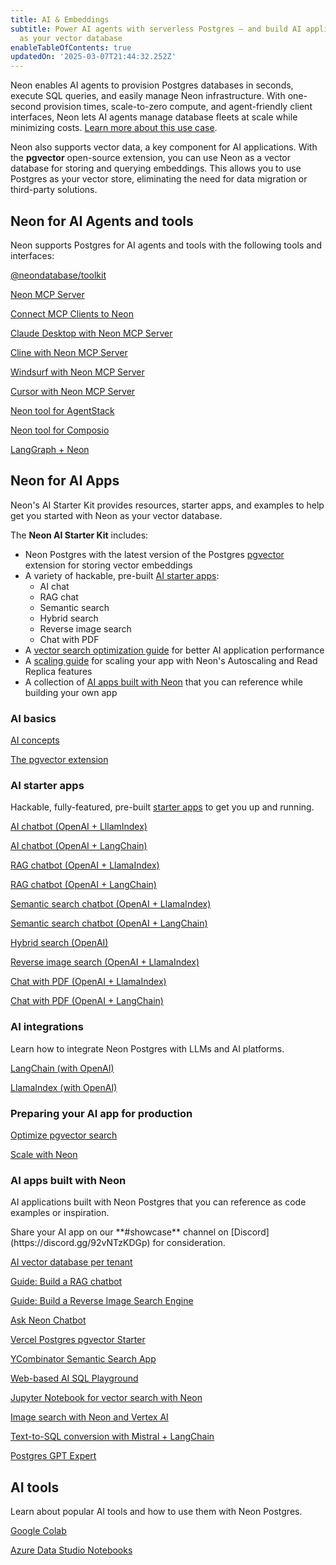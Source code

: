 ```yaml
---
title: AI & Embeddings
subtitle: Power AI agents with serverless Postgres — and build AI applications with Neon
  as your vector database
enableTableOfContents: true
updatedOn: '2025-03-07T21:44:32.252Z'
---
```


Neon enables AI agents to provision Postgres databases in seconds, execute SQL queries, and easily manage Neon infrastructure. With one-second provision times, scale-to-zero compute, and agent-friendly client interfaces, Neon lets AI agents manage database fleets at scale while minimizing costs. [Learn more about this use case](https://neon.tech/use-cases/ai-agents).

Neon also supports vector data, a key component for AI applications. With the **pgvector** open-source extension, you can use Neon as a vector database for storing and querying embeddings. This allows you to use Postgres as your vector store, eliminating the need for data migration or third-party solutions.

## Neon for AI Agents and tools

Neon supports Postgres for AI agents and tools with the following tools and interfaces:

<DetailIconCards>

<a href="https://github.com/neondatabase/toolkit" description="A terse client that lets you spin up a Postgres database in seconds and run SQL queries" icon="github">@neondatabase/toolkit</a>

<a href="/docs/ai/neon-mcp-server" description="A Model Context Protocol (MCP) server for Neon that lets AI tool like Cursor interact manage Neon " icon="github">Neon MCP Server</a>

<a href="/docs/ai/connect-mcp-clients-to-neon" description="Learn how to connect MCP clients such as Cursor, Claude Desktop, Cline, and Windsurf to your Neon Postgres database " icon="github">Connect MCP Clients to Neon</a>

<a href="https://neon.tech/guides/neon-mcp-server" description="Get started with Claude Desktop and Neon MCP server" icon="openai">Claude Desktop with Neon MCP Server</a>

<a href="https://neon.tech/guides/cline-mcp-neon" description="Get started with Cline and Neon Postgres MCP Server" icon="openai">Cline with Neon MCP Server</a>

<a href="https://neon.tech/guides/windsurf-mcp-neon" description="Get started with Windsurf and Neon Postgres MCP Server" icon="openai">Windsurf with Neon MCP Server</a>

<a href="/guides/cursor-mcp-neon" description="Get started with Cursor and Neon Postgres MCP Server" icon="openai">Cursor with Neon MCP Server</a>

<a href="https://neon.tech/guides/agentstack-neon" description="Building AI Agents with AgentStack and Neon" icon="openai">Neon tool for AgentStack</a>

<a href="https://neon.tech/guides/composio-crewai-neon" description="Building AI Agents with CrewAI, Composio, and Neon" icon="openai">Neon tool for Composio</a>

<a href="https://neon.tech/guides/langgraph-neon" description="A step-by-step guide to building AI agents with LangGraph and Neon" icon="openai">LangGraph + Neon</a>

</DetailIconCards>

## Neon for AI Apps

Neon's AI Starter Kit provides resources, starter apps, and examples to help get you started with Neon as your vector database.

<CTA title="Ship faster with Neon's AI Starter Kit" description="Sign up for Neon Postgres and jumpstart your AI application. Our starter apps and resources will help you get up and running." buttonText="Sign Up" buttonUrl="https://console.neon.tech/signup" />

The **Neon AI Starter Kit** includes:

- Neon Postgres with the latest version of the Postgres [pgvector](/docs/extensions/pgvector) extension for storing vector embeddings
- A variety of hackable, pre-built [AI starter apps](#ai-starter-apps):
  - AI chat
  - RAG chat
  - Semantic search
  - Hybrid search
  - Reverse image search
  - Chat with PDF
- A [vector search optimization guide](/docs/ai/ai-vector-search-optimization) for better AI application performance
- A [scaling guide](/docs/ai/ai-scale-with-neon) for scaling your app with Neon's Autoscaling and Read Replica features
- A collection of [AI apps built with Neon](#ai-apps-built-with-neon) that you can reference while building your own app

### AI basics

<DetailIconCards>

<a href="/docs/ai/ai-concepts" description="Learn how embeddings are used to build AI applications" icon="openai">AI concepts</a>

<a href="/docs/extensions/pgvector" description="Learn about the pgvector Postgres extension" icon="openai">The pgvector extension</a>

</DetailIconCards>

### AI starter apps

Hackable, fully-featured, pre-built [starter apps](#ai-starter-apps) to get you up and running.

<DetailIconCards>

<a href="https://github.com/neondatabase/examples/tree/main/ai/llamaindex/chatbot-nextjs" description="A Next.js AI chatbot starter app built with OpenAI and LlamaIndex" icon="github">AI chatbot (OpenAI + LllamIndex)</a>

<a href="https://github.com/neondatabase/examples/tree/main/ai/langchain/chatbot-nextjs" description="A Next.js AI chatbot starter app built with OpenAI and LangChain" icon="github">AI chatbot (OpenAI + LangChain)</a>

<a href="https://github.com/neondatabase/examples/tree/main/ai/llamaindex/rag-nextjs" description="A Next.js RAG chatbot starter app built with OpenAI and LlamaIndex" icon="github">RAG chatbot (OpenAI + LlamaIndex)</a>

<a href="https://github.com/neondatabase/examples/tree/main/ai/langchain/rag-nextjs" description="A Next.js RAG chatbot starter app built with OpenAI and LangChain" icon="github">RAG chatbot (OpenAI + LangChain)</a>

<a href="https://github.com/neondatabase/examples/tree/main/ai/llamaindex/semantic-search-nextjs" description="A Next.js Semantic Search chatbot starter app built with OpenAI and LlamaIndex" icon="github">Semantic search chatbot (OpenAI + LlamaIndex)</a>

<a href="https://github.com/neondatabase/examples/tree/main/ai/langchain/semantic-search-nextjs" description="A Next.js Semantic Search chatbot starter app built with OpenAI and LangChain" icon="github">Semantic search chatbot (OpenAI + LangChain)</a>

<a href="https://github.com/neondatabase/examples/tree/main/ai/hybrid-search-nextjs" description="A Next.js Hybrid Search starter app built with OpenAI" icon="github">Hybrid search (OpenAI)</a>

<a href="https://github.com/neondatabase/examples/tree/main/ai/llamaindex/reverse-image-search-nextjs" description="A Next.js Reverse Image Search Engine starter app built with OpenAI and LlamaIndex" icon="github">Reverse image search (OpenAI + LlamaIndex)</a>

<a href="https://github.com/neondatabase/examples/tree/main/ai/llamaindex/chat-with-pdf-nextjs" description="A Next.js Chat with PDF chatbot starter app built with OpenAI and LlamaIndex" icon="github">Chat with PDF (OpenAI + LlamaIndex)</a>

<a href="https://github.com/neondatabase/examples/tree/main/ai/langchain/chat-with-pdf-nextjs" description="A Next.js Chat with PDF chatbot starter app built with OpenAI and LangChain" icon="github">Chat with PDF (OpenAI + LangChain)</a>

</DetailIconCards>

### AI integrations

Learn how to integrate Neon Postgres with LLMs and AI platforms.

<DetailIconCards>

<a href="/docs/ai/langchain" description="Learn how to use LangChain with OpenAI to create AI applications faster" icon="langchain">LangChain (with OpenAI)</a>

<a href="/docs/ai/llamaindex" description="Learn how to use LlamaIndex with OpenAI to create AI applications faster" icon="llamaindex">LlamaIndex (with OpenAI)</a>

</DetailIconCards>

### Preparing your AI app for production

<DetailIconCards>

<a href="ai-vector-search-optimization" description="Optimize pgvector search for better application performance" icon="openai">Optimize pgvector search</a>

<a href="/docs/ai/ai-scale-with-neon" description="Scale your AI app with Neon's Autoscaling and Read Replica features" icon="openai">Scale with Neon</a>

</DetailIconCards>

### AI apps built with Neon

AI applications built with Neon Postgres that you can reference as code examples or inspiration.

<Admonition type="tip" title="Feature your app here">
Share your AI app on our **#showcase** channel on [Discord](https://discord.gg/92vNTzKDGp) for consideration.
</Admonition>

<DetailIconCards>

<a href="https://github.com/neondatabase/ai-vector-db-per-tenant" description="Deploy an AI vector database per-tenant architecture with Neon" icon="github">AI vector database per tenant</a>

<a href="https://neon.tech/guides/chatbot-astro-postgres-llamaindex" description="Build a RAG chatbot in an Astro application with LlamaIndex and Postgres" icon="openai">Guide: Build a RAG chatbot</a>

<a href="https://neon.tech/guides/llamaindex-postgres-search-images" description="Using LlamaIndex with Postgres to Build your own Reverse Image Search Engine" icon="openai">Guide: Build a Reverse Image Search Engine</a>

<a href="https://github.com/neondatabase/ask-neon" description="An Ask Neon AI-powered chatbot built with pgvector" icon="github">Ask Neon Chatbot</a>

<a href="https://vercel.com/templates/next.js/postgres-pgvector" description="Enable vector similarity search with Vercel Postgres powered by Neon" icon="github">Vercel Postgres pgvector Starter</a>

<a href="https://github.com/neondatabase/yc-idea-matcher" description="YCombinator semantic search application" icon="github">YCombinator Semantic Search App</a>

<a href="https://github.com/neondatabase/postgres-ai-playground" description="An AI-enabled SQL playground application for natural language queries" icon="github">Web-based AI SQL Playground</a>

<a href="https://github.com/neondatabase/neon-vector-search-openai-notebooks" description="Jupyter Notebook for vector search with Neon, pgvector, and OpenAI" icon="github">Jupyter Notebook for vector search with Neon</a>

<a href="https://github.com/ItzCrazyKns/Neon-Image-Search" description="Community: An image search app built with Neon and Vertex AI" icon="github">Image search with Neon and Vertex AI</a>

<a href="https://github.com/mistralai/cookbook/blob/main/third_party/Neon/neon_text_to_sql.ipynb" description="A Text-to-SQL conversion app built with Mistral AI, Neon, and LangChain" icon="github">Text-to-SQL conversion with Mistral + LangChain</a>

<a href="https://neon.tech/blog/openais-gpt-store-is-live-create-and-publish-a-custom-postgres-gpt-expert" description="Blog + repo: Create and publish a custom Postgres GPT Expert using OpenAI's GPT" icon="openai">Postgres GPT Expert</a>

</DetailIconCards>

## AI tools

Learn about popular AI tools and how to use them with Neon Postgres.

<DetailIconCards>

<a href="/docs/ai/ai-google-colab" description="A cloud-based environment to write and execute Python code, perfect for machine learning and data science tasks" icon="openai">Google Colab</a>

<a href="/docs/ai/ai-azure-notebooks" description="A cloud-based Jupyter notebook service integrated with Azure Data Studio for creating, running, and sharing notebooks" icon="openai">Azure Data Studio Notebooks</a>

</DetailIconCards>
